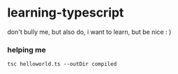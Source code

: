 # learning-typescript
 don't bully me, but also do, i want to learn, but be nice : )

### helping me
`tsc helloworld.ts --outDir compiled`